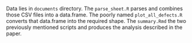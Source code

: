 Data lies in `documents` directory. The `parse_sheet.R` parses and combines those CSV files into a data.frame. The poorly named `plot_all_defects.R` converts that data.frame into the required shape. The `summary.Rmd` the two previously mentioned scripts and produces the analysis described in the paper.
